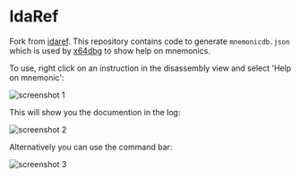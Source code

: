 IdaRef
======

Fork from [idaref](https://github.com/nologic/idaref). This repository contains code to generate `mnemonicdb.json` which is used by [x64dbg](http://x64dbg.com) to show help on mnemonics.

To use, right click on an instruction in the disassembly view and select 'Help on mnemonic':

![screenshot 1](http://i.prntscr.com/ca2105efabb7432b939f2198c7f4314a.png)

This will show you the documention in the log:

![screenshot 2](http://i.prntscr.com/c974b9cb57f14b358be1351b294b71cf.png)

Alternatively you can use the command bar:

![screenshot 3](http://i.prntscr.com/1f1accc6c33548cea1eb2577cbb3f3e2.png)
